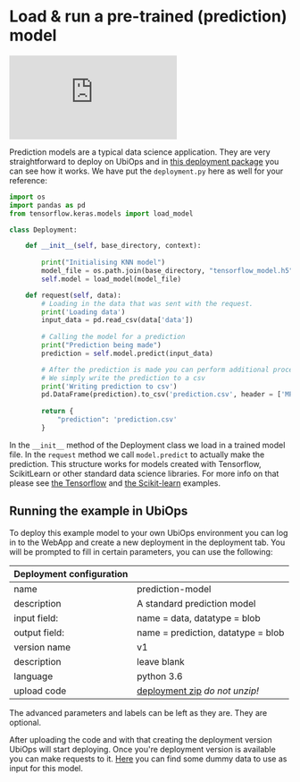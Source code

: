 # Load & run a pre-trained (prediction) model

<div class="videoWrapper">

<iframe src="https://www.youtube.com/embed/K_Nvd01WB4c" title="YouTube video player" frameborder="0" allow="accelerometer; autoplay; clipboard-write; encrypted-media; gyroscope; picture-in-picture" allowfullscreen></iframe>

</div>


Prediction models are a typical data science application. They are very straightforward to deploy on UbiOps
and in [this deployment package](https://download-github.ubiops.com/#!/home?url=https://github.com/UbiOps/cookbook/tree/master/ready-deployments/prediction-model/predictor_package) you can see how it works. We have put the `deployment.py` here as well
for your reference:

```python
import os
import pandas as pd
from tensorflow.keras.models import load_model

class Deployment:

    def __init__(self, base_directory, context):
        
        print("Initialising KNN model")
        model_file = os.path.join(base_directory, "tensorflow_model.h5")
        self.model = load_model(model_file)

    def request(self, data):
        # Loading in the data that was sent with the request.
        print('Loading data')
        input_data = pd.read_csv(data['data'])
        
        # Calling the model for a prediction
        print("Prediction being made")
        prediction = self.model.predict(input_data)

        # After the prediction is made you can perform additional processing steps as you please
        # We simply write the prediction to a csv
        print('Writing prediction to csv')
        pd.DataFrame(prediction).to_csv('prediction.csv', header = ['MPG'], index_label= 'index')
        
        return {
            "prediction": 'prediction.csv'
        }
```

In the `__init__` method of the Deployment class
we load in a trained model file. In the `request` method we call `model.predict` to actually make the 
prediction. This structure works for models created with Tensorflow, ScikitLearn or other standard data
science libraries. For more info on that please see [the Tensorflow](../../tensorflow-example/README.md) and 
[the Scikit-learn](../../scikit-deployment/README.md) examples. 


## Running the example in UbiOps

To deploy this example model to your own UbiOps environment you can log in to the WebApp and create a new 
deployment in the deployment tab. You will be prompted to fill in certain parameters, you can use the 
following:

| Deployment configuration | |
|--------------------|--------------|
| name | prediction-model|
| description | A standard prediction model|
| input field: | name = data, datatype = blob |
| output field: | name = prediction, datatype = blob |
| version name | v1 |
| description | leave blank |
| language | python 3.6 |
| upload code | [deployment zip](https://download-github.ubiops.com/#!/home?url=https://github.com/UbiOps/cookbook/tree/master/ready-deployments/prediction-model/predictor_package) _do not unzip!_|

The advanced parameters and labels can be left as they are. They are optional.

After uploading the code and with that creating the deployment version UbiOps will start deploying. Once
you're deployment version is available you can make requests to it. [Here](https://download-github.ubiops.com/#!/home?url=https://github.com/UbiOps/cookbook/tree/master/ready-deployments/prediction-model/dummy_data_to_predict.csv) you can find some dummy data to
use as input for this model.
